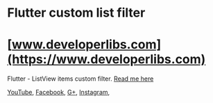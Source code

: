 # Flutter custom list filter


# [www.developerlibs.com](https://www.developerlibs.com)

Flutter - ListView items custom filter. [Read me here](https://www.developerlibs.com/2018/11/flutter-listview-items-custom-filter.html)

[YouTube](https://youtu.be/2-G7IH8ZRVg),
[Facebook](https://www.facebook.com/developerlibs), 
[G+](https://plus.google.com/109457600203481575432),
[Instagram](https://www.instagram.com/developerlibs/), 
